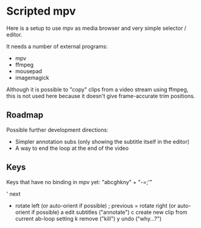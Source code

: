Scripted mpv
============

Here is a setup to use mpv as media browser and very simple selector / editor.

It needs a number of external programs:

- mpv
- ffmpeg
- mousepad
- imagemagick

Although it is possible to "copy" clips from a video stream using ffmpeg, this
is not used here because it doesn't give frame-accurate trim positions.



Roadmap
-------

Possible further development directions:
- Simpler annotation subs (only showing the subtitle itself in the editor)
- A way to end the loop at the end of the video


Keys
----

Keys that have no binding in mpv yet:
"abcghkny" + "-=;'"

' next
- rotate left (or auto-orient if possible)
; previous
= rotate right (or auto-orient if possible)
a edit subtitles ("annotate")
c create new clip from current ab-loop setting
k remove ("kill")
y undo ("why...?")
